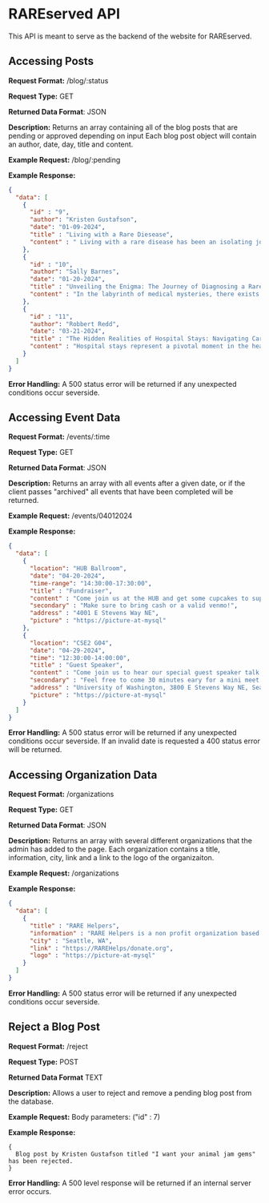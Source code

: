 # RAREserved API
This API is meant to serve as the backend of the website for RAREserved.

## Accessing Posts
**Request Format:** /blog/:status


**Request Type:** GET


**Returned Data Format**: JSON


**Description:** Returns an array containing all of the blog posts that are pending or approved depending on input Each blog post object will contain an author, date, day, title and content.


**Example Request:** /blog/:pending


**Example Response:**
```JSON
{
  "data": [
    {
      "id" : "9",
      "author": "Kristen Gustafson",
      "date": "01-09-2024",
      "title" : "Living with a Rare Diesease",
      "content" : " Living with a rare disease has been an isolating journey filled with uncertainties and challenges. each day presents a new hurdle to overcome, from navigating the medical system to coping with the physical and emotional toll of symptoms."
    },
    {
      "id" : "10",
      "author": "Sally Barnes",
      "date": "01-20-2024",
      "title" : "Unveiling the Enigma: The Journey of Diagnosing a Rare Disease",
      "content" : "In the labyrinth of medical mysteries, there exists a category of illnesses that elude easy identification: rare diseases. These conditions, affecting fewer than 200,000 people in the United States, often pose significant challenges in diagnosis due to their obscure symptoms and limited research. Patients grappling with a rare disease find themselves navigating a daunting landscape of medical consultations, tests, and uncertainties as they seek answers and validation for their often misunderstood ailments."
    },
    {
      "id" : "11",
      "author": "Robbert Redd",
      "date": "03-21-2024",
      "title" : "The Hidden Realities of Hospital Stays: Navigating Care in a Complex Environment",
      "content" : "Hospital stays represent a pivotal moment in the healthcare journey, yet behind the sanitized corridors and bustling activity lies a world of profound challenges and experiences. From the initial admission process to the intricacies of treatment plans, patients find themselves thrust into an unfamiliar environment where every interaction, procedure, and decision carries weight. Beyond the physical discomfort, hospital stays often entail emotional turbulence, as individuals grapple with uncertainty, vulnerability, and the disruption of their daily lives."
    }
  ]
}
```


**Error Handling:**
A 500 status error will be returned if any unexpected conditions occur severside.

## Accessing Event Data
**Request Format:** /events/:time


**Request Type:** GET


**Returned Data Format**: JSON


**Description:** Returns an array with all events after a given date, or if the client passes "archived" all events that have been completed will be returned.


**Example Request:** /events/04012024

**Example Response:**
```JSON
{
  "data": [
    {
      "location": "HUB Ballroom",
      "date": "04-20-2024",
      "time-range": "14:30:00-17:30:00",
      "title" : "Fundraiser",
      "content" : "Come join us at the HUB and get some cupcakes to support our club! See you there!",
      "secondary" : "Make sure to bring cash or a valid venmo!",
      "address" : "4001 E Stevens Way NE",
      "picture" : "https://picture-at-mysql"
    },
    {
      "location": "CSE2 G04",
      "date": "04-29-2024",
      "time": "12:30:00-14:00:00",
      "title" : "Guest Speaker",
      "content" : "Come join us to hear our special guest speaker talk about emerging topics in the rare diesease community.",
      "secondary" : "Feel free to come 30 minutes eary for a mini meet and greet.",
      "address" : "University of Washington, 3800 E Stevens Way NE, Seattle, WA 98195",
      "picture" : "https://picture-at-mysql"
    }
  ]
}
```


**Error Handling:** A 500 status error will be returned if any unexpected conditions occur severside. If an invalid date is requested a 400 status error will be returned.

## Accessing Organization Data
**Request Format:** /organizations


**Request Type:** GET


**Returned Data Format**: JSON


**Description:** Returns an array with several different organizations that the admin has added to the page. Each organization contains a title, information, city, link and a link to the logo of the organizaiton. 


**Example Request:** /organizations

**Example Response:**
```JSON
{
  "data": [
    {
      "title" : "RARE Helpers",
      "information" : "RARE Helpers is a non profit organization based in Seattle that provides support and resources to children struggling with rare diesease diagnoses. Please check them out and support the cause!",
      "city" : "Seattle, WA",
      "link" : "https://RAREHelps/donate.org",
      "logo" : "https://picture-at-mysql"
    }
  ]
}
```


**Error Handling:** A 500 status error will be returned if any unexpected conditions occur severside.

## Reject a Blog Post
**Request Format:** /reject


**Request Type:** POST


**Returned Data Format** TEXT


**Description:** Allows a user to reject and remove a pending blog post from the database.

**Example Request:** Body parameters: ("id" : 7)


**Example Response:**
```
{
  Blog post by Kristen Gustafson titled "I want your animal jam gems" has been rejected.
}
```
**Error Handling:** A 500 level response will be returned if an internal server error occurs.
